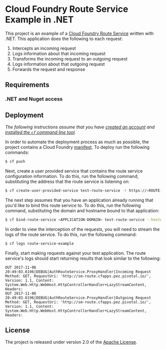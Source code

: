 

# Cloud Foundry Route Service Example in .NET

This project is an example of a [Cloud Foundry Route Service][r] written with .NET.  This application does the following to each request:

1. Intercepts an incoming request
2. Logs information about that incoming request
3. Transforms the incoming request to an outgoing request
4. Logs information about that outgoing request
5. Forwards the request and response

## Requirements
### .NET and Nuget access

## Deployment
_The following instructions assume that you have [created an account][c] and [installed the `cf` command line tool][i]._

In order to automate the deployment process as much as possible, the project contains a Cloud Foundry [manifest][y].  To deploy run the following commands:
```bash
$ cf push
```

Next, create a user provided service that contains the route service configuration information.  To do this, run the following command, substituting the address that the route service is listening on:
```bash
$ cf create-user-provided-service test-route-service -r https://<ROUTE-SERVICE-ADDRESS>
```

The next step assumes that you have an application already running that you'd like to bind this route service to.  To do this, run the following command, substituting the domain and hostname bound to that application:
```bash
$ cf bind-route-service <APPLICATION-DOMAIN> test-route-service --hostname <APPLICATION-HOST>
```

In order to view the interception of the requests, you will need to stream the logs of the route service.  To do this, run the following command:
```bash
$ cf logs route-service-example
```

Finally, start making requests against your test application.  The route service's logs should start returning results that look similar to the following:
```text
OUT 2017-11-06 20:49:03.6196|DEBUG|AuthRouteService.ProxyHandler|Incoming Request Method: GET, RequestUri: 'http://sm-route.cfapps.pez.pivotal.io/', Version: 1.1, Content: System.Web.Http.WebHost.HttpControllerHandler+LazyStreamContent, Headers:
OUT 2017-11-06 20:49:03.6196|DEBUG|AuthRouteService.ProxyHandler|Outgoing Request Method: GET, RequestUri: 'http://sm-route.cfapps.pez.pivotal.io/', Version: 1.1, Content: System.Web.Http.WebHost.HttpControllerHandler+LazyStreamContent, Headers:
```

## License
The project is released under version 2.0 of the [Apache License][a].


[a]: http://www.apache.org/licenses/LICENSE-2.0
[c]: https://console.run.pivotal.io/register
[i]: http://docs.run.pivotal.io/devguide/installcf/install-go-cli.html
[r]: http://docs.cloudfoundry.org/services/route-services.html
[y]: AuthRouteService/manifest.yml
